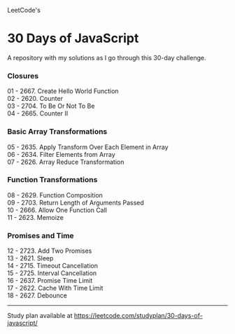 LeetCode's  

# 30 Days of JavaScript  

A repository with my solutions as I go through this 30-day challenge.

### Closures  
01 - 2667. Create Hello World Function  
02 - 2620. Counter  
03 - 2704. To Be Or Not To Be  
04 - 2665. Counter II
### Basic Array Transformations  
05 - 2635. Apply Transform Over Each Element in Array  
06 - 2634. Filter Elements from Array  
07 - 2626. Array Reduce Transformation  
### Function Transformations  
08 - 2629. Function Composition  
09 - 2703. Return Length of Arguments Passed  
10 - 2666. Allow One Function Call  
11 - 2623. Memoize  
### Promises and Time  
12 - 2723. Add Two Promises  
13 - 2621. Sleep  
14 - 2715. Timeout Cancellation  
15 - 2725. Interval Cancellation  
16 - 2637. Promise Time Limit  
17 - 2622. Cache With Time Limit  
18 - 2627. Debounce  

--------
Study plan available at https://leetcode.com/studyplan/30-days-of-javascript/
